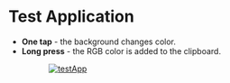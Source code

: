 ﻿
# Test Application

 - **One tap** - the background changes color.
 -  **Long press** - the RGB color is added to the clipboard.
<ul><ul><ul><a href="https://imgbb.com/"><img src="https://i.ibb.co/5jtqjDn/testApp.gif" alt="testApp" border="0"></a><br /><a target='_blank' href='https://ru.imgbb.com/'></a><br /></ul></ul></ul>